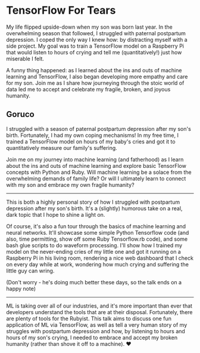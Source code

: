 # TensorFlow For Tears

My life flipped upside-down when my son was born last year. In the overwhelming season that followed, I struggled with paternal postpartum depression. I coped the only way I knew how: by distracting myself with a side project. My goal was to train a TensorFlow model on a Raspberry Pi that would listen to hours of crying and tell me (quantitatively!) just how miserable I felt.

A funny thing happened: as I learned about the ins and outs of machine learning and TensorFlow, I also began developing more empathy and care for my son. Join me as I share how journeying through the stoic world of data led me to accept and celebrate my fragile, broken, and joyous humanity.


## Goruco

I struggled with a season of paternal postpartum depression after my son's birth. Fortunately, I had my own coping mechanisms!  In my free time, I trained a TensorFlow model on hours of my baby's cries and got it to quantitatively measure our family's suffering.

Join me on my journey into machine learning (and fatherhood) as I learn about the ins and outs of machine learning and explore basic TensorFlow concepts with Python and Ruby. Will machine learning be a solace from the overwhelming demands of family life? Or will I ultimately learn to connect with my son and embrace my own fragile humanity?

---

This is both a highly personal story of how I struggled with postpartum depression after my son's birth. It's a (slightly) humorous take on a real, dark topic that I hope to shine a light on.

Of course, it's also a fun tour through the basics of machine learning and neural networks. It'll showcase some simple Python Tensorflow code (and also, time permitting, show off some Ruby Tensorflow.rb code), and some bash glue scripts to do waveform processing. I'll show how I trained my model on the never-ending cries of my little one and got it running on a Raspberry Pi in his living room, rendering a nice web dashboard that I check on every day while at work, wondering how much crying and suffering the little guy can wring.

(Don't worry - he's doing much better these days, so the talk ends on a happy note)

---

ML is taking over all of our industries, and it's more important than ever that developers understand the tools that are at their disposal. Fortunately, there are plenty of tools for the Rubyist. This talk aims to discuss one fun application of ML via TensorFlow, as well as tell a very human story of my struggles with postpartum depression and how, by listening to hours and hours of my son's crying, I needed to embrace and accept my broken humanity (rather than shove it off to a machine). ❤️
